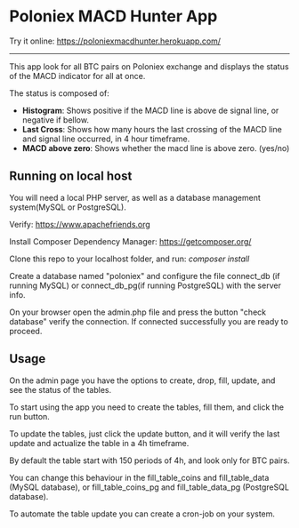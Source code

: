 # Poloniex MACD Hunter App

Try it online: https://poloniexmacdhunter.herokuapp.com/
____
This app look for all BTC pairs on Poloniex exchange and displays the status of the MACD indicator for all at once.

The status is composed of:
- **Histogram**: Shows positive if the MACD line is above de signal line, or negative if bellow.
- **Last Cross**: Shows how many hours the last crossing of the MACD line and signal line occurred, in 4 hour timeframe.
- **MACD above zero**: Shows whether the macd line is above zero. (yes/no)

## Running on local host

You will need a local PHP server, as well as a database management system(MySQL or PostgreSQL).<p>
Verify: https://www.apachefriends.org<p>
Install Composer Dependency Manager: https://getcomposer.org/<p>
Clone this repo to your localhost folder, and run: *composer install*<p>
Create a database named "poloniex" and configure the file connect_db (if running MySQL) or connect_db_pg(if running PostgreSQL) with the server info.<p>
On your browser open the admin.php file and press the button "check database" verify the connection. If connected successfully you are ready to proceed.

## Usage

On the admin page you have the options to create, drop, fill, update, and see the status of the tables.<p>
To start using the app you need to create the tables, fill them, and click the run button.<p>
To update the tables, just click the update button, and it will verify the last update and actualize the table in a 4h timeframe.<p>
By default the table start with 150 periods of 4h, and look only for BTC pairs.<p>
You can change this behaviour in the fill_table_coins and fill_table_data (MySQL database), or fill_table_coins_pg and fill_table_data_pg (PostgreSQL database).<p>
To automate the table update you can create a cron-job on your system.
